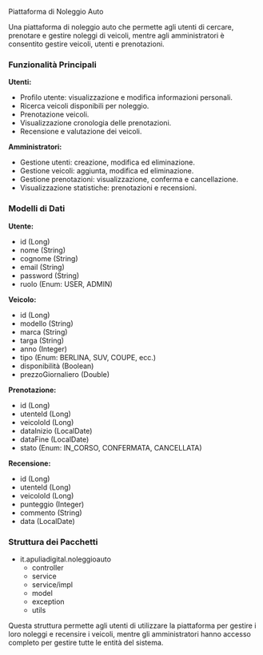 Piattaforma di Noleggio Auto

Una piattaforma di noleggio auto che permette agli utenti di cercare, prenotare e gestire noleggi di veicoli, mentre agli amministratori è consentito gestire veicoli, utenti e prenotazioni.

### Funzionalità Principali

**Utenti:**

- Profilo utente: visualizzazione e modifica informazioni personali.
- Ricerca veicoli disponibili per noleggio.
- Prenotazione veicoli.
- Visualizzazione cronologia delle prenotazioni.
- Recensione e valutazione dei veicoli.

**Amministratori:**

- Gestione utenti: creazione, modifica ed eliminazione.
- Gestione veicoli: aggiunta, modifica ed eliminazione.
- Gestione prenotazioni: visualizzazione, conferma e cancellazione.
- Visualizzazione statistiche: prenotazioni e recensioni.

### Modelli di Dati

**Utente:**
- id (Long)
- nome (String)
- cognome (String)
- email (String)
- password (String)
- ruolo (Enum: USER, ADMIN)

**Veicolo:**
- id (Long)
- modello (String)
- marca (String)
- targa (String)
- anno (Integer)
- tipo (Enum: BERLINA, SUV, COUPE, ecc.)
- disponibilità (Boolean)
- prezzoGiornaliero (Double)

**Prenotazione:**
- id (Long)
- utenteId (Long)
- veicoloId (Long)
- dataInizio (LocalDate)
- dataFine (LocalDate)
- stato (Enum: IN_CORSO, CONFERMATA, CANCELLATA)

**Recensione:**
- id (Long)
- utenteId (Long)
- veicoloId (Long)
- punteggio (Integer)
- commento (String)
- data (LocalDate)

### Struttura dei Pacchetti

- it.apuliadigital.noleggioauto
  - controller
  - service
  - service/impl
  - model
  - exception
  - utils

Questa struttura permette agli utenti di utilizzare la piattaforma per gestire i loro noleggi e recensire i veicoli, mentre gli amministratori hanno accesso completo per gestire tutte le entità del sistema.


